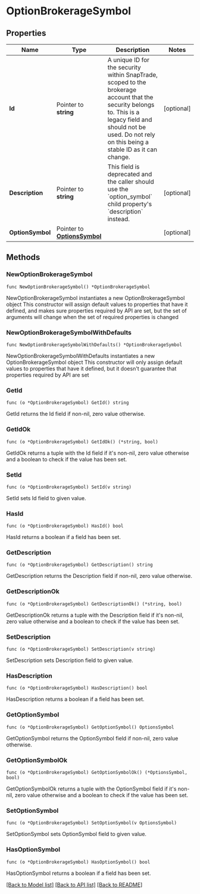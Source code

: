 # OptionBrokerageSymbol

## Properties

Name | Type | Description | Notes
------------ | ------------- | ------------- | -------------
**Id** | Pointer to **string** | A unique ID for the security within SnapTrade, scoped to the brokerage account that the security belongs to. This is a legacy field and should not be used. Do not rely on this being a stable ID as it can change. | [optional] 
**Description** | Pointer to **string** | This field is deprecated and the caller should use the &#x60;option_symbol&#x60; child property&#39;s &#x60;description&#x60; instead. | [optional] 
**OptionSymbol** | Pointer to [**OptionsSymbol**](OptionsSymbol.md) |  | [optional] 

## Methods

### NewOptionBrokerageSymbol

`func NewOptionBrokerageSymbol() *OptionBrokerageSymbol`

NewOptionBrokerageSymbol instantiates a new OptionBrokerageSymbol object
This constructor will assign default values to properties that have it defined,
and makes sure properties required by API are set, but the set of arguments
will change when the set of required properties is changed

### NewOptionBrokerageSymbolWithDefaults

`func NewOptionBrokerageSymbolWithDefaults() *OptionBrokerageSymbol`

NewOptionBrokerageSymbolWithDefaults instantiates a new OptionBrokerageSymbol object
This constructor will only assign default values to properties that have it defined,
but it doesn't guarantee that properties required by API are set

### GetId

`func (o *OptionBrokerageSymbol) GetId() string`

GetId returns the Id field if non-nil, zero value otherwise.

### GetIdOk

`func (o *OptionBrokerageSymbol) GetIdOk() (*string, bool)`

GetIdOk returns a tuple with the Id field if it's non-nil, zero value otherwise
and a boolean to check if the value has been set.

### SetId

`func (o *OptionBrokerageSymbol) SetId(v string)`

SetId sets Id field to given value.

### HasId

`func (o *OptionBrokerageSymbol) HasId() bool`

HasId returns a boolean if a field has been set.

### GetDescription

`func (o *OptionBrokerageSymbol) GetDescription() string`

GetDescription returns the Description field if non-nil, zero value otherwise.

### GetDescriptionOk

`func (o *OptionBrokerageSymbol) GetDescriptionOk() (*string, bool)`

GetDescriptionOk returns a tuple with the Description field if it's non-nil, zero value otherwise
and a boolean to check if the value has been set.

### SetDescription

`func (o *OptionBrokerageSymbol) SetDescription(v string)`

SetDescription sets Description field to given value.

### HasDescription

`func (o *OptionBrokerageSymbol) HasDescription() bool`

HasDescription returns a boolean if a field has been set.

### GetOptionSymbol

`func (o *OptionBrokerageSymbol) GetOptionSymbol() OptionsSymbol`

GetOptionSymbol returns the OptionSymbol field if non-nil, zero value otherwise.

### GetOptionSymbolOk

`func (o *OptionBrokerageSymbol) GetOptionSymbolOk() (*OptionsSymbol, bool)`

GetOptionSymbolOk returns a tuple with the OptionSymbol field if it's non-nil, zero value otherwise
and a boolean to check if the value has been set.

### SetOptionSymbol

`func (o *OptionBrokerageSymbol) SetOptionSymbol(v OptionsSymbol)`

SetOptionSymbol sets OptionSymbol field to given value.

### HasOptionSymbol

`func (o *OptionBrokerageSymbol) HasOptionSymbol() bool`

HasOptionSymbol returns a boolean if a field has been set.


[[Back to Model list]](../README.md#documentation-for-models) [[Back to API list]](../README.md#documentation-for-api-endpoints) [[Back to README]](../README.md)


